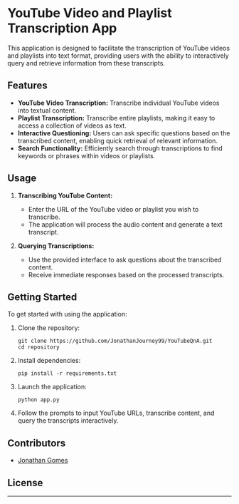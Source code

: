 
# YouTube Video and Playlist Transcription App

This application is designed to facilitate the transcription of YouTube videos and playlists into text format, providing users with the ability to interactively query and retrieve information from these transcripts.

## Features

- **YouTube Video Transcription:** Transcribe individual YouTube videos into textual content.
- **Playlist Transcription:** Transcribe entire playlists, making it easy to access a collection of videos as text.
- **Interactive Questioning:** Users can ask specific questions based on the transcribed content, enabling quick retrieval of relevant information.
- **Search Functionality:** Efficiently search through transcriptions to find keywords or phrases within videos or playlists.

## Usage

1. **Transcribing YouTube Content:**
   - Enter the URL of the YouTube video or playlist you wish to transcribe.
   - The application will process the audio content and generate a text transcript.

2. **Querying Transcriptions:**
   - Use the provided interface to ask questions about the transcribed content.
   - Receive immediate responses based on the processed transcripts.

## Getting Started

To get started with using the application:

1. Clone the repository:
   ```
   git clone https://github.com/JonathanJourney99/YouTubeQnA.git
   cd repository
   ```

2. Install dependencies:
   ```
   pip install -r requirements.txt
   ```

3. Launch the application:
   ```
   python app.py
   ```

4. Follow the prompts to input YouTube URLs, transcribe content, and query the transcripts interactively.

## Contributors

- [Jonathan Gomes](https://github.com/JonathanJourney99)

## License


---
